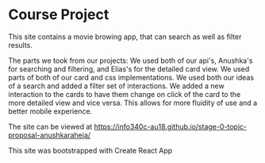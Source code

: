 # Course Project

This site contains a movie browing app, that can search as well as filter results.

The parts we took from our projects:
We used both of our api's, Anushka's for searching and filtering, and Elias's for the detailed card view.
We used parts of both of our card and css implementations.
We used both our ideas of a search and added a filter set of interactions.
We added a new interaction to the cards to have them change on click of the card to the more detailed view and vice versa. This allows for more fluidity of use and a better mobile experience.

The site can be viewed at <https://info340c-au18.github.io/stage-0-topic-proposal-anushkaraheja/>

This site was bootstrapped with Create React App

